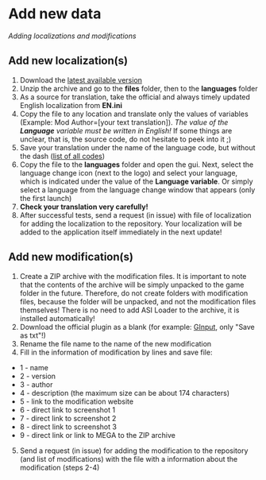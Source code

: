# Add new data

*Adding localizations and modifications*

## Add new localization(s)

1. Download the [latest available version](https://github.com/Zalexanninev15/Jetpack-Downgrader/releases/latest)
2. Unzip the archive and go to the **files** folder, then to the **languages** folder
3. As a source for translation, take the official and always timely updated English localization from **EN.ini**
4. Copy the file to any location and translate only the values of variables (Example: Mod Author=[your text translation]). *The value of the **Language** variable must be written in English!* If some things are unclear, that is, the source code, do not hesitate to peek into it ;)
5. Save your translation under the name of the language code, but without the dash ([list of all codes](https://htmlpreview.github.io/?https://github.com/Zalexanninev15/Jetpack-Downgrader/blob/unstable/data/docs/Language%20Code%20Table.html))
6. Copy the file to the **languages** folder and open the gui. Next, select the language change icon (next to the logo) and select your language, which is indicated under the value of the **Language variable**. Or simply select a language from the language change window that appears (only the first launch)
7. **Check your translation very carefully!**
8. After successful tests, send a request (in issue) with file of localization for adding the localization to the repository. Your localization will be added to the application itself immediately in the next update!

## Add new modification(s)

1. Create a ZIP archive with the modification files. It is important to note that the contents of the archive will be simply unpacked to the game folder in the future. Therefore, do not create folders with modification files, because the folder will be unpacked, and not the modification files themselves! There is no need to add ASI Loader to the archive, it is installed automatically!
2. Download the official plugin as a blank (for example: [GInput](https://raw.githubusercontent.com/Zalexanninev15/Jetpack-Downgrader/unstable/data/mods/info/txts/GInput.txt), only "Save as txt"!)
3. Rename the file name to the name of the new modification
4. Fill in the information of modification by lines and save file:

* 1 - name
* 2 - version
* 3 - author
* 4 - description (the maximum size can be about 174 characters)
* 5 - link to the modification website
* 6 - direct link to screenshot 1
* 7 - direct link to screenshot 2
* 8 - direct link to screenshot 3
* 9 - direct link or link to MEGA to the ZIP archive

5. Send a request (in issue) for adding the modification to the repository (and list of modifications) with the file with a information about the modification (steps 2-4) 